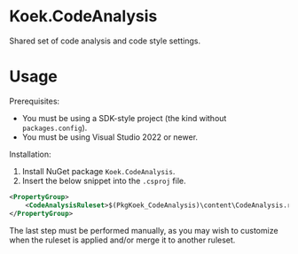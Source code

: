 # Koek.CodeAnalysis

Shared set of code analysis and code style settings.

# Usage

Prerequisites:

* You must be using a SDK-style project (the kind without `packages.config`).
* You must be using Visual Studio 2022 or newer.

Installation:

1. Install NuGet package `Koek.CodeAnalysis`.
1. Insert the below snippet into the `.csproj` file.

```xml
<PropertyGroup>
    <CodeAnalysisRuleset>$(PkgKoek_CodeAnalysis)\content\CodeAnalysis.ruleset</CodeAnalysisRuleset>
</PropertyGroup>
```

The last step must be performed manually, as you may wish to customize when the ruleset is applied and/or merge it to another ruleset.